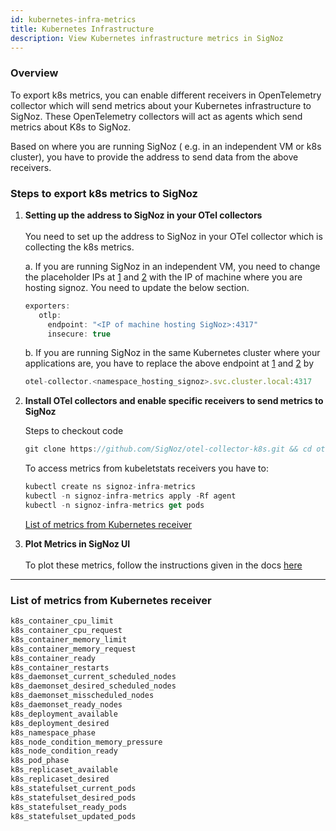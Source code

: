 ```yaml
---
id: kubernetes-infra-metrics
title: Kubernetes Infrastructure
description: View Kubernetes infrastructure metrics in SigNoz
---
```


### Overview
To export k8s metrics, you can enable different receivers in OpenTelemetry collector which will send metrics about your Kubernetes infrastructure to SigNoz. These OpenTelemetry collectors will act as agents which send metrics about K8s to SigNoz.

Based on where you are running SigNoz ( e.g. in an independent VM or k8s cluster), you have to provide the address to send data from the above receivers.

### Steps to export k8s metrics to SigNoz

1. **Setting up the address to SigNoz in your OTel collectors**<br></br>
   You need to set up the address to SigNoz in your OTel collector which is collecting the k8s metrics.

   a. If you are running SigNoz in an independent VM, you need to change the placeholder IPs at [1](https://github.com/SigNoz/otel-collector-k8s/blob/main/agent/infra-metrics.yaml#L47) and [2](https://github.com/SigNoz/otel-collector-k8s/blob/main/deployment/all-in-one.yaml#L19) with the IP of machine where you are hosting signoz. You need to update the below section.
   
   ```jsx
   exporters:
      otlp:
        endpoint: "<IP of machine hosting SigNoz>:4317"
        insecure: true
   ```

   b. If you are running SigNoz in the same Kubernetes cluster where your applications are, you have to replace the above endpoint at [1](https://github.com/SigNoz/otel-collector-k8s/blob/main/agent/infra-metrics.yaml#L47) and [2](https://github.com/SigNoz/otel-collector-k8s/blob/main/deployment/all-in-one.yaml#L19) by

   ```jsx
   otel-collector.<namespace_hosting_signoz>.svc.cluster.local:4317
   ```

2. **Install OTel collectors and enable specific receivers to send metrics to SigNoz**
   
   Steps to checkout code
   ```jsx
   git clone https://github.com/SigNoz/otel-collector-k8s.git && cd otel-collector-k8s
   ```

   To access metrics from kubeletstats receivers you have to:

   ```jsx
   kubectl create ns signoz-infra-metrics
   kubectl -n signoz-infra-metrics apply -Rf agent
   kubectl -n signoz-infra-metrics get pods
   ```

   [List of metrics from Kubernetes receiver](#list-of-metrics-from-kubernetes-receiver)

3. **Plot Metrics in SigNoz UI**<br></br>
   To plot these metrics, follow the instructions given in the docs [here](https://signoz.io/docs/userguide/metrics-dashboard/)


---

### List of metrics from Kubernetes receiver

```jsx
k8s_container_cpu_limit
k8s_container_cpu_request
k8s_container_memory_limit
k8s_container_memory_request
k8s_container_ready
k8s_container_restarts
k8s_daemonset_current_scheduled_nodes
k8s_daemonset_desired_scheduled_nodes
k8s_daemonset_misscheduled_nodes
k8s_daemonset_ready_nodes
k8s_deployment_available
k8s_deployment_desired
k8s_namespace_phase
k8s_node_condition_memory_pressure
k8s_node_condition_ready
k8s_pod_phase
k8s_replicaset_available
k8s_replicaset_desired
k8s_statefulset_current_pods
k8s_statefulset_desired_pods
k8s_statefulset_ready_pods
k8s_statefulset_updated_pods
```


